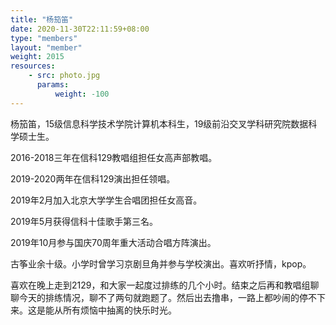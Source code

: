 ```yaml
---
title: "杨笳笛"
date: 2020-11-30T22:11:59+08:00
type: "members"
layout: "member"
weight: 2015
resources:
    - src: photo.jpg
      params:
          weight: -100
---
```


杨笳笛，15级信息科学技术学院计算机本科生，19级前沿交叉学科研究院数据科学硕士生。

2016-2018三年在信科129教唱组担任女高声部教唱。

2019-2020两年在信科129演出担任领唱。



2019年2月加入北京大学学生合唱团担任女高音。

2019年5月获得信科十佳歌手第三名。

2019年10月参与国庆70周年重大活动合唱方阵演出。

古筝业余十级。小学时曾学习京剧旦角并参与学校演出。喜欢听抒情，kpop。

喜欢在晚上走到2129，和大家一起度过排练的几个小时。结束之后再和教唱组聊聊今天的排练情况，聊不了两句就跑题了。然后出去撸串，一路上都吵闹的停不下来。这是能从所有烦恼中抽离的快乐时光。

